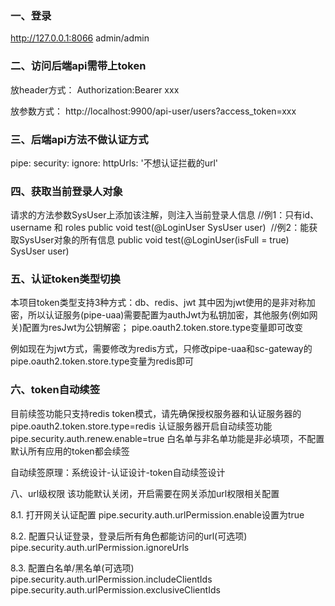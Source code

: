 ### 一、登录
http://127.0.0.1:8066
admin/admin

### 二、访问后端api需带上token
放header方式：
Authorization:Bearer xxx

放参数方式：
http://localhost:9900/api-user/users?access_token=xxx


### 三、后端api方法不做认证方式
pipe:
  security:
    ignore:
      httpUrls: '不想认证拦截的url'


 

### 四、获取当前登录人对象
请求的方法参数SysUser上添加该注解，则注入当前登录人信息
//例1：只有id、username 和 roles
public void test(@LoginUser SysUser user)
​
//例2：能获取SysUser对象的所有信息
public void test(@LoginUser(isFull = true) SysUser user)
 

### 五、认证token类型切换
本项目token类型支持3种方式：db、redis、jwt
其中因为jwt使用的是非对称加密，所以认证服务(pipe-uaa)需要配置为authJwt为私钥加密，其他服务(例如网关)配置为resJwt为公钥解密；
pipe.oauth2.token.store.type变量即可改变

例如现在为jwt方式，需要修改为redis方式，只修改pipe-uaa和sc-gateway的pipe.oauth2.token.store.type变量为redis即可
 

### 六、token自动续签
目前续签功能只支持redis token模式，请先确保授权服务器和认证服务器的pipe.oauth2.token.store.type=redis
认证服务器开启自动续签功能pipe.security.auth.renew.enable=true
白名单与非名单功能是非必填项，不配置默认所有应用的token都会续签


自动续签原理：系统设计-认证设计-token自动续签设计


八、url级权限
该功能默认关闭，开启需要在网关添加url权限相关配置


8.1. 打开网关认证配置
pipe.security.auth.urlPermission.enable设置为true

8.2. 配置只认证登录，登录后所有角色都能访问的url(可选项)
pipe.security.auth.urlPermission.ignoreUrls

8.3. 配置白名单/黑名单(可选项)
pipe.security.auth.urlPermission.includeClientIds
pipe.security.auth.urlPermission.exclusiveClientIds